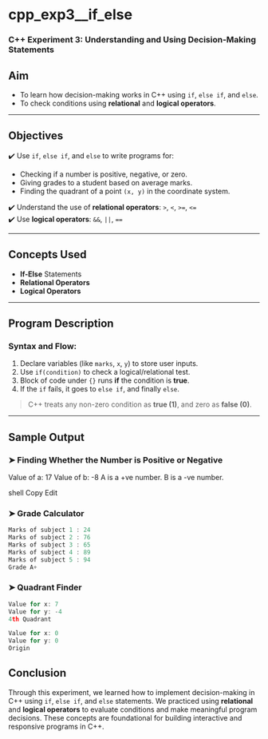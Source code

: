 # cpp_exp3__if_else
###  C++ Experiment 3: Understanding and Using Decision-Making Statements

##  Aim
- To learn how decision-making works in C++ using `if`, `else if`, and `else`.
- To check conditions using **relational** and **logical operators**.

---

##  Objectives
✔️ Use `if`, `else if`, and `else` to write programs for:
- Checking if a number is positive, negative, or zero.  
- Giving grades to a student based on average marks.  
- Finding the quadrant of a point `(x, y)` in the coordinate system.

✔️ Understand the use of **relational operators**: `>`, `<`, `>=`, `<=`  
✔️ Use **logical operators**: `&&`, `||`, `==`

---

##  Concepts Used
- **If-Else** Statements  
- **Relational Operators**  
- **Logical Operators**

---

##  Program Description

###  Syntax and Flow:
1. Declare variables (like `marks`, `x`, `y`) to store user inputs.
2. Use `if(condition)` to check a logical/relational test.
3. Block of code under `{}` runs **if** the condition is **true**.
4. If the `if` fails, it goes to `else if`, and finally `else`.

> C++ treats any non-zero condition as **true (1)**, and zero as **false (0)**.

---

##  Sample Output

### ➤ Finding Whether the Number is Positive or Negative
Value of a: 17
Value of b: -8
A is a +ve number.
B is a -ve number.

shell
Copy
Edit

### ➤ Grade Calculator
```cpp
Marks of subject 1 : 24
Marks of subject 2 : 76
Marks of subject 3 : 65
Marks of subject 4 : 89
Marks of subject 5 : 94
Grade A+
```
### ➤ Quadrant Finder
```cpp
Value for x: 7
Value for y: -4
4th Quadrant

Value for x: 0
Value for y: 0
Origin
```
##  Conclusion
Through this experiment, we learned how to implement decision-making in C++ using `if`, `else if`, and `else` statements. We practiced using **relational** and **logical operators** to evaluate conditions and make meaningful program decisions. These concepts are foundational for building interactive and responsive programs in C++.
